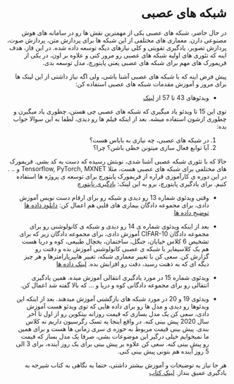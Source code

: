 <div dir="rtl" align='right'>
  
# شبکه های عصبی
در حال حاضر، شبکه های عصبی یکی از مهمترین نقش ها رو در سامانه های هوش مصنوعی دارن. معماری های مختلفی از این شبکه ها برای پردازش متن، پردازش صوت، پردازش تصویر، یادگیری تقویتی و کلی نیازهای دیگه توسعه داده شده.
در این فاز، هدف اینه که  تئوری های اولیه شبکه های عصبی رو مرور کنی و علاوه بر اون، در یکی از فریمورک های مهم برای شبکه های عصبی یعنی پایتورچ، مدل توسعه بدی.


پیش فرض اینه که با شبکه های عصبی آشنا باشی، ولی اگه نیاز داشتی از این لینک ها برای مرور و آموزش مقدمات شبکه های عصبی استفاده کن:
*  ویدئوهای 43 تا 57 از [لینک](https://www.youtube.com/watch?v=PPLop4L2eGk&list=PLLssT5z_DsK-h9vYZkQkYNWcItqhlRJLN&index=2)


توی این 15 تا ویدئو یاد میگیری که شبکه های عصبی چی هستن، چطوری یاد میگیرن و چطوری ازشون استفاده میشه. بعد از اینکه فیلم ها رو دیدی، لطفا به این سوالا جواب بده:
1. در شبکه های عصبی، چه نیازی به بایاس هست؟
2. آیا توابع فعال سازی میتونن خطی باشن؟ چرا؟

  
  حالا که با تئوری شبکه عصبی آشنا شدی، نوبتش رسیده که دست به کد بشی. فریمورک های مختلفی برای شبکه های عصبی هست، مثلا Tensorflow, PyTorch, MXNET و .. .  در این دوره ی کارآموزی قراره از فریمورک پایتورچ برای توسعه ی پروژه ها استفاده کنیم. برای یادگیری پایتورچ، برو به این لینک:
[یادگیری پایتورچ](https://www.youtube.com/watch?v=EMXfZB8FVUA&list=PLqnslRFeH2UrcDBWF5mfPGpqQDSta6VK4)
 
 * وقتی ویدئوی شماره 13 رو دیدی و شبکه رو برای ارقام دست نویس آموزش دادی، برای مجموعه دادگان بیماری های قلبی هم اعمال کن:
  [دانلود داده ها](https://web.stanford.edu/~hastie/ElemStatLearn/datasets/SAheart.data)
  [توضیح داده ها](https://web.stanford.edu/~hastie/ElemStatLearn/datasets/SAheart.info.txt)

 * بعد از اینکه ویدئوی شماره ی 14 رو دیدی  و شبکه ی کانولوشنی رو برای مجموعه دادگان CIFAR-10 آموزش دادی، برای مجموعه    دادگان زیر که برای تشخیص 6 کلاس خیابان، جنگل، ساختمان، یخچال طبیعی، کوه و دریا هست هم یک کلاسیفایر با شبکه ی عصبی کانولوشنی  آموزش بده و دقتت رو گزارش کن. سعی کن با تغییر معماری شبکه، تغییر هایپرپارامترها و هر چیز دیگه ای که به ذهنت رسید، دقت رو افزایش بده.
[لینک داده ها](https://www.kaggle.com/puneet6060/intel-image-classification)

* ویدئوی شماره 15 در مورد یادگیری انتقالی آموزش میده. همین یادگیری انتقالی رو برای مجموعه دادگانی کوه و دریا و ... که بالا گفته شد اعمال کن.

* ویدئوی 19 و 20 در مورد شبکه های بازگشتی آموزش میدهند. بعد از اینکه این ویدئوها رو دیدی و مدل ها رو برای داده هایی که توی ویدئو هست آموزش دادی، سعی کن یک مدل بسازی که قیمت روزانه بیتکوین رو از اول تا آخر سال 2020 پیش بینی کنه. در واقع اینجا یه تسک رگرسیون داریم نه کلاس بندی. پیش بینی قیمت مربوط به حوزه ی سری زمانی ها هست و برای همین ما نمیخوایم خیلی درگیر این موضوعات بشی، صرفا یک مدل بساز که قیمت رو پیش بینی کنه. سعی کن علاوه بر پیش بینی برای یک روز آینده، برای 3 الی 5 روز آینده هم بتونی پیش بینی کنی.
  
هر جا نیاز به توضیحات و آموزش بیشتر داشتی، حتما یه نگاهی به کتاب شیرجه به یادگیری عمیق بنداز. 
  [لینک کتاب](https://d2l.ai/index.html)
